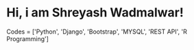 # Hi, i am Shreyash Wadmalwar!

Codes = ['Python', 'Django', 'Bootstrap', 'MYSQL', 'REST API', 'R Programming']


<!---
shreywadmalwar/shreywadmalwar is a ✨ special ✨ repository because its `README.md` (this file) appears on your GitHub profile.
You can click the Preview link to take a look at your changes.
--->
